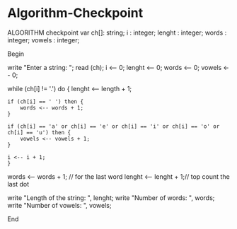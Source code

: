 # Algorithm-Checkpoint

ALGORITHM checkpoint
var
ch[]: string; 
i : integer;
lenght : integer;
words : integer;
vowels : integer;

Begin

write "Enter a string: ";
read (ch);
i <-- 0;
lenght <-- 0;
words <-- 0;
vowels <-- 0;

while (ch[i] != '.') do {
lenght <-- length + 1;

    if (ch[i] == ' ') then {
        words <-- words + 1;
    }

    if (ch[i] == 'a' or ch[i] == 'e' or ch[i] == 'i' or ch[i] == 'o' or ch[i] == 'u') then {
        vowels <-- vowels + 1;
    }

    i <-- i + 1;
    }

words <-- words + 1; // for the last word
lenght <-- lenght + 1;// top count the last dot

write "Length of the string: ", lenght;
write "Number of words: ", words;
write "Number of vowels: ", vowels;

End
